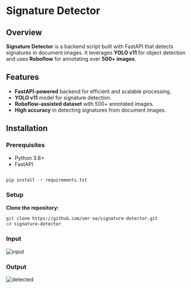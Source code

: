 # Signature Detector

## Overview
**Signature Detector** is a backend script built with FastAPI that detects signatures in document images. It leverages **YOLO v11** for object detection and uses **Roboflow** for annotating over **500+ images**.

## Features
- **FastAPI-powered** backend for efficient and scalable processing.
- **YOLO v11** model for signature detection.
- **Roboflow-assisted dataset** with 500+ annotated images.
- **High accuracy** in detecting signatures from document images.

## Installation

### Prerequisites
- Python 3.8+
- FastAPI
```sh

pip install -r requirements.txt

```  

### Setup
**Clone the repository:**
   ```sh
   git clone https://github.com/umr-se/signature-detector.git
   cd signature-detector
   ```

### Input

![input](https://github.com/user-attachments/assets/c4017995-2d15-4cc3-a33b-6ad58e1a63d1)

### Output

![detected](https://github.com/user-attachments/assets/e0bad026-826e-48da-8074-7250afeb85ac)



